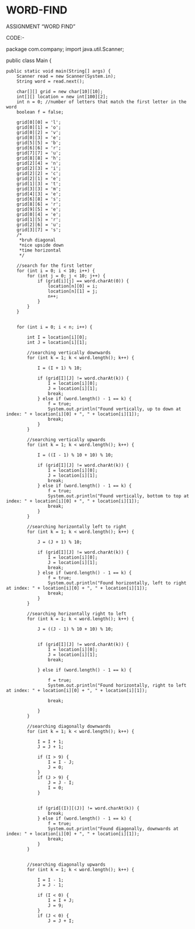 # WORD-FIND
ASSIGNMENT “WORD FIND”



CODE:-


package com.company;
import java.util.Scanner;

public class Main {

    public static void main(String[] args) {
        Scanner read = new Scanner(System.in);
        String word = read.next();

        char[][] grid = new char[10][10];
        int[][] location = new int[100][2];
        int n = 0; //number of letters that match the first letter in the word
        boolean f = false;

        grid[0][0] = 'l';
        grid[0][1] = 'o';
        grid[0][2] = 'v';
        grid[0][3] = 'e';
        grid[5][5] = 'b';
        grid[6][6] = 'r';
        grid[7][7] = 'u';
        grid[8][8] = 'h';
        grid[2][4] = 'n';
        grid[2][3] = 'i';
        grid[2][2] = 'c';
        grid[2][1] = 'e';
        grid[1][3] = 't';
        grid[3][3] = 'm';
        grid[4][3] = 'e';
        grid[6][8] = 's';
        grid[8][6] = 'r';
        grid[9][5] = 'e';
        grid[0][4] = 'e';
        grid[1][5] = 'r';
        grid[2][6] = 'u';
        grid[3][7] = 's';
        /*
         *bruh diagonal
         *nice upside down
         *time horizontal
         */

        //search for the first letter
        for (int i = 0; i < 10; i++) {
            for (int j = 0; j < 10; j++) {
                if (grid[i][j] == word.charAt(0)) {
                    location[n][0] = i;
                    location[n][1] = j;
                    n++;
                }
            }
        }


        for (int i = 0; i < n; i++) {

            int I = location[i][0];
            int J = location[i][1];

            //searching vertically downwards
            for (int k = 1; k < word.length(); k++) {

                I = (I + 1) % 10;

                if (grid[I][J] != word.charAt(k)) {
                    I = location[i][0];
                    J = location[i][1];
                    break;
                } else if (word.length() - 1 == k) {
                    f = true;
                    System.out.println("Found vertically, up to down at index: " + location[i][0] + ", " + location[i][1]);
                    break;
                }
            }

            //searching vertically upwards
            for (int k = 1; k < word.length(); k++) {

                I = ((I - 1) % 10 + 10) % 10;

                if (grid[I][J] != word.charAt(k)) {
                    I = location[i][0];
                    J = location[i][1];
                    break;
                } else if (word.length() - 1 == k) {
                    f = true;
                    System.out.println("Found vertically, bottom to top at index: " + location[i][0] + ", " + location[i][1]);
                    break;
                }
            }

            //searching horizontally left to right
            for (int k = 1; k < word.length(); k++) {

                J = (J + 1) % 10;

                if (grid[I][J] != word.charAt(k)) {
                    I = location[i][0];
                    J = location[i][1];
                    break;
                } else if (word.length() - 1 == k) {
                    f = true;
                    System.out.println("Found horizontally, left to right at index: " + location[i][0] + ", " + location[i][1]);
                    break;
                }
            }

            //searching horizontally right to left
            for (int k = 1; k < word.length(); k++) {

                J = ((J - 1) % 10 + 10) % 10;


                if (grid[I][J] != word.charAt(k)) {
                    I = location[i][0];
                    J = location[i][1];
                    break;

                } else if (word.length() - 1 == k) {

                    f = true;
                    System.out.println("Found horizontally, right to left at index: " + location[i][0] + ", " + location[i][1]);

                    break;

                }
            }

            //searching diagonally downwards
            for (int k = 1; k < word.length(); k++) {

                I = I + 1;
                J = J + 1;

                if (I > 9) {
                    I = I - J;
                    J = 0;
                }
                if (J > 9) {
                    J = J - I;
                    I = 0;
                }


                if (grid[(I)][(J)] != word.charAt(k)) {
                    break;
                } else if (word.length() - 1 == k) {
                    f = true;
                    System.out.println("Found diagonally, downwards at index: " + location[i][0] + ", " + location[i][1]);
                    break;
                }
            }


            //searching diagonally upwards
            for (int k = 1; k < word.length(); k++) {

                I = I - 1;
                J = J - 1;

                if (I < 0) {
                    I = I + J;
                    J = 9;
                }
                if (J < 0) {
                    J = J + I;
